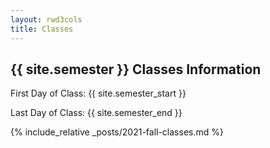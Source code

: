 ```yaml
---
layout: rwd3cols
title: Classes
---
```

## {{ site.semester }} Classes Information 

First Day of Class: {{ site.semester_start }}

Last Day of Class: {{ site.semester_end }}

{% include_relative _posts/2021-fall-classes.md %}
